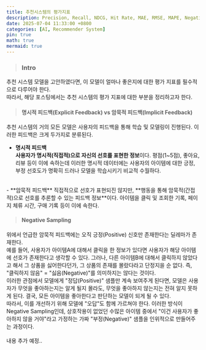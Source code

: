 ```yaml
---
title: 추천시스템의 평가지표
description: Precision, Recall, NDCG, Hit Rate, MAE, RMSE, MAPE, Negative Sampling, Leave-One-Out
date: 2025-07-04 11:33:00 +0800
categories: [AI, Recommender System]
pin: true
math: true
mermaid: true
---
```


> ### **Intro**
추천 시스템 모델을 고안하였다면, 이 모델이 얼마나 좋은지에 대한 평가 지표를 필수적으로 다루어야 한다.   
따라서, 해당 포스팅에서는 추천 시스템의 평가 지표에 대한 부분을 정리하고자 한다.

>#### **명시적 피드백(Explicit Feedback) vs 암묵적 피드백(Implicit Feedback)**
추천 시스템의 거의 모든 모델은 사용자의 피드백을 통해 학습 및 모델링이 진행된다. 이러한 피드백은 크게 두가지로 분류된다.   
- **명시적 피드백**   
**사용자가 명시적(직접적)으로 자신의 선호를 표현한 정보**이다. 평점(1~5점), 좋아요, 리뷰 등이 이에 속하는데 이러한 명시적 데이터에는 사용자의 아이템에 대한 긍정, 부정 선호도가 명확히 드러나 모델을 학습시키기 비교적 수월하다.   
<br>
- **암묵적 피드백**  
직접적으로 선호가 표현되진 않지만, **행동을 통해 암묵적(간접적)으로 선호를 추론할 수 있는 피드백 정보**이다. 아이템을 클릭 및 조회한 기록, 페이지 체류 시간, 구매 기록 등이 이에 속한다. 
<br>

>#### **Negative Sampling**
위에서 언급한 암묵적 피드백에는 오직 긍정(Positive) 신호만 존재한다는 딜레마가 존재한다.<br>
예를 들어, 사용자가 아이템A에 대해서 클릭을 한 정보가 있다면 사용자가 해당 아이템에 선호가 존재한다고 생각할 수 있다. 그러나, 다른 아이템B에 대해서 클릭하지 않았다고 해서 그 상품을 싫어한다던가, 그 상품의 존재를 몰랐다라고 단정지을 순 없다. 즉, "클릭하지 않음" = "싫음(Negative)"를 의미하지는 않다는 것이다.
<br>
이러한 관점에서 모델에게 "정답(Positive)" 샘플만 계속 보여주게 된다면, 모델은 사용자가 무엇을 좋아하는지는 알게 될지 몰라도, 무엇을 좋아하지 않는지는 전혀 알지 못하게 된다. 결국, 모든 아이템을 좋아한다고 판단하는 모델이 되게 될 수 있다.
<br>
따라서, 이를 개선하기 위해 모델에 "오답"도 함께 가르쳐야 한다. 이러한 방식이 Negative Sampling인데, 상호작용이 없었던 수많은 아이템 중에서 "이건 사용자가 좋아하지 않을 거야"라고 가정하는 가짜 "부정(Negative)" 샘플을 인위적으로 만들어주는 과정이다.   
<br>
내용 추가 예정..
